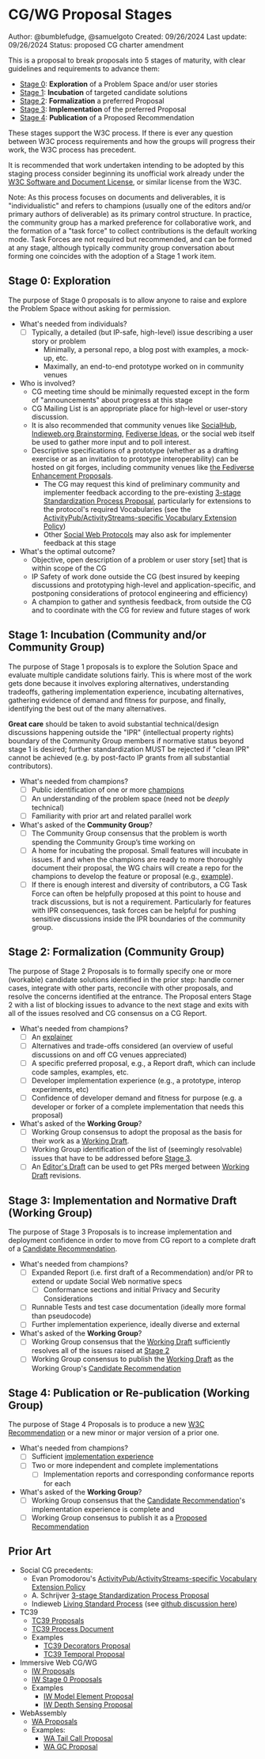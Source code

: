 # CG/WG Proposal Stages

Author: @bumblefudge, @samuelgoto
Created: 09/26/2024
Last update: 09/26/2024
Status: proposed CG charter amendment

This is a proposal to break proposals into 5 stages of maturity, with clear guidelines and requirements to advance them:

* [Stage 0](#stage-0-exploration): **Exploration** of a Problem Space and/or
  user stories
* [Stage 1](#stage-1-incubation-community-andor-community-group): **Incubation**
  of targeted candidate solutions
* [Stage 2](#stage-2-formalization-community-group): **Formalization** a
  preferred Proposal
* [Stage 3](#stage-3-implementation-and-normative-draft-working-group):
  **Implementation** of the preferred Proposal
* [Stage 4](#stage-4-publication-or-re-publication-working-group):
  **Publication** of a Proposed Recommendation

These stages support the W3C process. If there is ever any question between W3C
process requirements and how the groups will progress their work, the W3C
process has precedent.

It is recommended that work undertaken intending to be adopted 
by this staging process consider beginning its unofficial work already
under the [W3C Software and Document License](https://www.w3.org/copyright/software-license-2023/),
or similar license from the W3C.

Note: As this process focuses on documents and deliverables, it is
"individualistic" and refers to champions (usually one of the editors and/or
primary authors of deliverable) as its primary control structure. In practice,
the community group has a marked preference for collaborative work, and the
formation of a "task force" to collect contributions is the default working
mode. Task Forces are not required but recommended, and can be formed at any
stage, although typically community group conversation about forming one
coincides with the adoption of a Stage 1 work item.

## Stage 0: Exploration

The purpose of Stage 0 proposals is to allow anyone to raise and explore the
Problem Space without asking for permission.

* What's needed from individuals?
  * [ ] Typically, a detailed (but IP-safe, high-level) issue describing a user
    story or problem
    * Minimally, a personal repo, a blog post with examples, a mock-up, etc.
    * Maximally, an end-to-end prototype worked on in community venues
* Who is involved?
  * CG meeting time should be minimally requested except in the form of
    "announcements" about progress at this stage
  * CG Mailing List is an appropriate place for high-level or user-story
    discussion.
  * It is also recommended that community venues like
    [SocialHub](https://socialhub.activitypub.rocks/), [Indieweb.org
    Brainstorming](https://indieweb.org/wiki#Brainstorming), [Fediverse
    Ideas](https://codeberg.org/fediverse/fediverse-ideas/), or the social web
    itself be used to gather more input and to poll interest.
  * Descriptive specifications of a prototype (whether as a drafting exercise or
    as an invitation to prototype interoperability) can be hosted on git forges,
    including community venues like [the Fediverse Enhancement
    Proposals](https://codeberg.org/fediverse/fep/).
    * The CG may request this kind of preliminary community and implementer
      feedback according to the pre-existing [3-stage Standardization Process
      Proposal], particularly for extensions to the protocol's required
      Vocabularies (see the [ActivityPub/ActivityStreams-specific Vocabulary
      Extension Policy])
    * Other [Social Web Protocols] may also ask for implementer feedback at this
      stage
* What's the optimal outcome?
  * Objective, open description of a problem or user story [set] that is within
    scope of the CG
  * IP Safety of work done outside the CG (best insured by keeping discussions
    and prototyping high-level and application-specific, and postponing
    considerations of protocol engineering and efficiency)
  * A champion to gather and synthesis feedback, from outside the CG and to
    coordinate with the CG for review and future stages of work

## Stage 1: Incubation (Community and/or Community Group)

The purpose of Stage 1 proposals is to explore the Solution Space and evaluate
multiple candidate solutions fairly. This is where most of the work gets done
because it involves exploring alternatives, understanding tradeoffs, gathering
implementation experience, incubating alternatives, gathering evidence of demand
and fitness for purpose, and finally, identifying the best out of the many
alternatives.

**Great care** should be taken to avoid substantial technical/design discussions
happening outside the "IPR" (intellectual property rights) boundary of the
Community Group members if normative status beyond stage 1 is desired; further
standardization MUST be rejected if "clean IPR" cannot be achieved (e.g. by
post-facto IP grants from all substantial contributors).

* What's needed from champions?
  * [ ] Public identification of one or more
    [champions](https://github.com/tc39/how-we-work/blob/main/champion.md)
  * [ ] An understanding of the problem space (need not be *deeply* technical)
  * [ ] Familiarity with prior art and related parallel work
* What's asked of the **Community Group**?
  * [ ] The Community Group consensus that the problem is worth spending the
    Community Group’s time working on
  * [ ] A home for incubating the proposal. Small features will incubate in
    issues. If and when the champions are ready to more thoroughly document
    their proposal, the WG chairs will create a repo for the champions to
    develop the feature or proposal (e.g.,
    [example](https://github.com/swicg/activitypub-http-signature)).
  * [ ] If there is enough interest and diversity of contributors, a CG Task
    Force can often be helpfully proposed at this point to house and track
    discussions, but is not a requirement. Particularly for features with IPR
    consequences, task forces can be helpful for pushing sensitive discussions
    inside the IPR boundaries of the community group.

## Stage 2: Formalization (Community Group)

The purpose of Stage 2 Proposals is to formally specify one or more (workable)
candidate solutions identified in the prior step: handle corner cases, integrate
with other parts, reconcile with other proposals, and resolve the concerns
identified at the entrance. The Proposal enters Stage 2 with a list of blocking
issues to advance to the next stage and exits with all of the issues resolved
and CG consensus on a CG Report.

* What's needed from champions?
  * [ ] An [explainer](https://tag.w3.org/explainers/)
  * [ ] Alternatives and trade-offs considered (an overview of useful
    discussions on and off CG venues appreciated)
  * [ ] A specific preferred proposal, e.g., a Report draft, which can include
    code samples, examples, etc.
  * [ ] Developer implementation experience (e.g., a prototype, interop
    experiments, etc)
  * [ ] Confidence of developer demand and fitness for purpose (e.g. a developer
    or forker of a complete implementation that needs this proposal)
* What's asked of the **Working Group**?
  * [ ] Working Group consensus to adopt the proposal as the basis for their
    work as a [Working Draft](https://www.w3.org/policies/process/#RecsWD).
  * [ ] Working Group identification of the list of (seemingly resolvable)
    issues that have to be addressed before [Stage
    3](#stage-3-implementation-and-normative-draft-working-group).
  * [ ] An [Editor's Draft](https://www.w3.org/policies/process/#editors-draft)
    can be used to get PRs merged between [Working
    Draft](https://www.w3.org/policies/process/#RecsWD) revisions.

## Stage 3: Implementation and Normative Draft (Working Group)

The purpose of Stage 3 Proposals is to increase implementation and deployment
confidence in order to move from CG report to a complete draft of a [Candidate
Recommendation](https://www.w3.org/policies/process/#RecsCR).

* What's needed from champions?
  * [ ] Expanded Report (i.e. first draft of a Recommendation) and/or PR to
    extend or update Social Web normative specs
    * [ ] Conformance sections and initial Privacy and Security Considerations
  * [ ] Runnable Tests and test case documentation (ideally more formal than
    pseudocode)
  * [ ] Further implementation experience, ideally diverse and external
* What's asked of the **Working Group**?
  * [ ] Working Group consensus that the [Working
    Draft](https://www.w3.org/policies/process/#RecsWD) sufficiently resolves
    all of the issues raised at [Stage
    2](#stage-2-formalization-community-group)
  * [ ] Working Group consensus to publish the [Working
    Draft](https://www.w3.org/policies/process/#RecsWD) as the Working Group's
    [Candidate Recommendation](https://www.w3.org/policies/process/#RecsCR)
  
## Stage 4: Publication or Re-publication (Working Group)

 The purpose of Stage 4 Proposals is to produce a new [W3C
 Recommendation](https://www.w3.org/policies/process/#RecsW3C) or a new minor or
 major version of a prior one.

* What's needed from champions?
  * [ ] Sufficient [implementation
    experience](https://www.w3.org/policies/process/#implementation-experience)
  * [ ] Two or more independent and complete implementations
    * [ ] Implementation reports and corresponding conformance reports for each
* What's asked of the **Working Group**?
  * [ ] Working Group consensus that the [Candidate
    Recommendation](https://www.w3.org/policies/process/#RecsCR)'s
    implementation experience is complete and
  * [ ] Working Group consensus to publish it as a [Proposed
    Recommendation](https://www.w3.org/policies/process/#RecsPR)

## Prior Art

* Social CG precedents:
  * Evan Promodorou's [ActivityPub/ActivityStreams-specific Vocabulary Extension
    Policy]
  * A. Schrijver [3-stage Standardization Process Proposal]
  * Indieweb [Living Standard Process] (see [github discussion
    here](https://github.com/w3c/strategy/issues/435#issuecomment-1751403081))
* TC39  
  * [TC39 Proposals]
  * [TC39 Process Document]
  * Examples  
    * [TC39 Decorators Proposal]
    * [TC39 Temporal Proposal]
* Immersive Web CG/WG
  * [IW Proposals]
  * [IW Stage 0 Proposals]
  * Examples  
    * [IW Model Element Proposal]
    * [IW Depth Sensing Proposal]
* WebAssembly  
  * [WA Proposals]
  * Examples:  
    * [WA Tail Call Proposal]
    * [WA GC Proposal]

[ActivityPub/ActivityStreams-specific Vocabulary Extension Policy]:
    https://swicg.github.io/extensions-policy/
[3-stage Standardization Process Proposal]:
    https://socialhub.activitypub.rocks/t/3-stage-standards-process-guaranteeing-an-open-and-decentralized-ecosystem/3602
[Living Standard Process]: https://indieweb.org/specifications
[Social Web Protocols]: https://www.w3.org/TR/social-web-protocols/
[TC39 Proposals]: https://github.com/tc39/proposals
[TC39 Process Document]: https://tc39.es/process-document/
[TC39 Decorators Proposal]: https://github.com/tc39/proposal-decorators
[TC39 Temporal Proposal]: https://github.com/tc39/proposal-temporal
[IW Proposals]: https://github.com/immersive-web/proposals
[IW Stage 0 Proposals]: https://github.com/immersive-web/proposals/issues
[IW Model Element Proposal]: https://github.com/immersive-web/model-element
[IW Depth Sensing Proposal]: https://github.com/immersive-web/depth-sensing
[WA Proposals]: https://github.com/WebAssembly/proposals
[WA Tail Call Proposal]: https://github.com/WebAssembly/tail-call
[WA GC Proposal]: https://github.com/WebAssembly/gc
